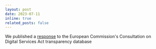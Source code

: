 ```yaml
---
layout: post
date: 2023-07-11
inline: true
related_posts: false
---
```


We published a [response](https://www.stiftung-nv.de/de/publikation/response-european-commissions-consultation-digital-services-act-dsa-transparency) to the European Commission's Consultation on Digital Services Act transparency database
